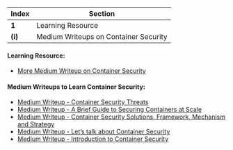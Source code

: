 Index | Section
---   | ---
**1** | Learning Resource
**(i)** | Medium Writeups on Container Security



#### Learning Resource:

  * [More Medium Writeup on Container Security](https://medium.com/tag/container-security)

#### Medium Writeups to Learn Container Security: 

  * [Medium Writeup - Container Security Threats](https://medium.com/oreillymedia/container-security-threats-38649261fb4f)
  * [Medium Writeup - A Brief Guide to Securing Containers at Scale](https://cloudopsofficial.medium.com/a-brief-guide-to-securing-containers-at-scale-a519a96f0a)
  * [Medium Writeup - Container Security Solutions, Framework, Mechanism and Strategy](https://medium.com/xenonstack-security/container-security-solutions-framework-mechanism-and-strategy-24de3891a12b)
  * [Medium Writeup - Let’s talk about Container Security](https://medium.com/@lessandro.ugulino/lets-talk-about-container-security-f1decde54019)
  * [Medium Writeup - Introduction to Container Security](https://medium.com/deep-armor/introduction-to-container-security-ca9b5e50a787)
 




